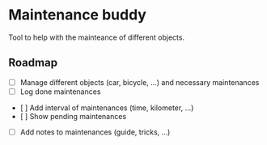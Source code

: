 # Maintenance buddy
Tool to help with the mainteance of different objects.

## Roadmap

- [ ] Manage different objects (car, bicycle, ...) and necessary maintenances
- [ ] Log done maintenances
- [ ] Add interval of maintenances (time, kilometer, ...)
- [ ] Show pending maintenances
- [ ] Add notes to maintenances (guide, tricks, ...)

